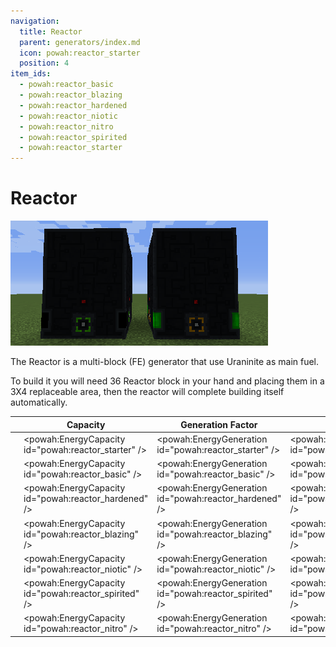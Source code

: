 ```yaml
---
navigation:
  title: Reactor
  parent: generators/index.md
  icon: powah:reactor_starter
  position: 4
item_ids:
  - powah:reactor_basic
  - powah:reactor_blazing
  - powah:reactor_hardened
  - powah:reactor_niotic
  - powah:reactor_nitro
  - powah:reactor_spirited
  - powah:reactor_starter
---
```


# Reactor

![](./reactor.png)

The Reactor is a multi-block (FE) generator that use Uraninite as main fuel. 

To build it you will need 36 Reactor block in your hand and placing them in a 3X4 replaceable area, then the reactor will complete building itself automatically. 

|                                          | Capacity                                             | Generation Factor                                      | Max Extract                                       |
| ---------------------------------------- | ---------------------------------------------------- | ------------------------------------------------------ | ------------------------------------------------- |
| <ItemLink id="powah:reactor_starter" />  | <powah:EnergyCapacity id="powah:reactor_starter" />  | <powah:EnergyGeneration id="powah:reactor_starter" />  | <powah:EnergyMaxIO id="powah:reactor_starter" />  |
| <ItemLink id="powah:reactor_basic" />    | <powah:EnergyCapacity id="powah:reactor_basic" />    | <powah:EnergyGeneration id="powah:reactor_basic" />    | <powah:EnergyMaxIO id="powah:reactor_basic" />    |
| <ItemLink id="powah:reactor_hardened" /> | <powah:EnergyCapacity id="powah:reactor_hardened" /> | <powah:EnergyGeneration id="powah:reactor_hardened" /> | <powah:EnergyMaxIO id="powah:reactor_hardened" /> |
| <ItemLink id="powah:reactor_blazing" />  | <powah:EnergyCapacity id="powah:reactor_blazing" />  | <powah:EnergyGeneration id="powah:reactor_blazing" />  | <powah:EnergyMaxIO id="powah:reactor_blazing" />  |
| <ItemLink id="powah:reactor_niotic" />   | <powah:EnergyCapacity id="powah:reactor_niotic" />   | <powah:EnergyGeneration id="powah:reactor_niotic" />   | <powah:EnergyMaxIO id="powah:reactor_niotic" />   |
| <ItemLink id="powah:reactor_spirited" /> | <powah:EnergyCapacity id="powah:reactor_spirited" /> | <powah:EnergyGeneration id="powah:reactor_spirited" /> | <powah:EnergyMaxIO id="powah:reactor_spirited" /> |
| <ItemLink id="powah:reactor_nitro" />    | <powah:EnergyCapacity id="powah:reactor_nitro" />    | <powah:EnergyGeneration id="powah:reactor_nitro" />    | <powah:EnergyMaxIO id="powah:reactor_nitro" />    |

<Row>
<RecipesFor id="powah:reactor_starter" />
<RecipesFor id="powah:reactor_basic" />
<RecipesFor id="powah:reactor_hardened" />
<RecipesFor id="powah:reactor_blazing" />
<RecipesFor id="powah:reactor_niotic" />
<RecipesFor id="powah:reactor_spirited" />
<RecipesFor id="powah:reactor_nitro" />
</Row>